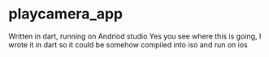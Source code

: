 # playcamera_app
Written in dart, running on Andriod studio
Yes you see where this is going, I wrote it in dart so it could be somehow compiled into iso and run on ios
